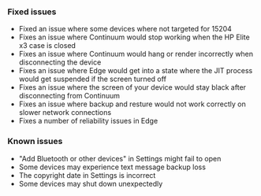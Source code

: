 ### Fixed issues
- Fixed an issue where some devices where not targeted for 15204
- Fixes an issue where Continuum would stop working when the HP Elite x3 case is closed
- Fixes an issue where Continuum would hang or render incorrectly when disconnecting the device
- Fixes an issue where Edge would get into a state where the JIT process would get suspended if the screen turned off
- Fixes an issue where the screen of your device would stay black after disconnecting from Continuum
- Fixes an issue where backup and resture would not work correctly on slower network connections
- Fixes a number of reliability issues in Edge

### Known issues
- "Add Bluetooth or other devices" in Settings might fail to open
- Some devices may experience text message backup loss
- The copyright date in Settings is incorrect
- Some devices may shut down unexpectedly